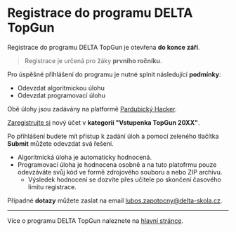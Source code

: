 # Registrace do programu DELTA TopGun

Registrace do programu DELTA TopGun je otevřena **do konce září**.

> Registrace je určená pro žáky **prvního ročníku**.

Pro úspěšné přihlášení do programu je nutné splnit následující **podmínky**:

- Odevzdat algoritmickou úlohu
- Odevzdat programovací úlohu

Obě úlohy jsou zadávány na platformě [Pardubický Hacker](https://pardubicky-hacker.cz).

[Zaregistrujte si](https://pardubicky-hacker.cz/register) nový účet v **kategorii "Vstupenka TopGun 20XX"**.

Po přihlášení budete mít přístup k zadání úloh a pomocí zeleného tlačítka **Submit** můžete odevzdat svá řešení.

- Algoritmická úloha je automaticky hodnocená.
- Programovací úloha je hodnocena osobně a na tuto platofrmu pouze odevzáváte svůj kód ve formě zdrojového souboru a nebo ZIP archivu.
  - Výsledek hodnocení se dozvíte přes učitele po skončení časového limitu registrace.

Případné **dotazy** můžete zaslat na email <lubos.zapotocny@delta-skola.cz>.

--- 

Více o programu DELTA TopGun naleznete na [hlavní stránce](../README.md).
